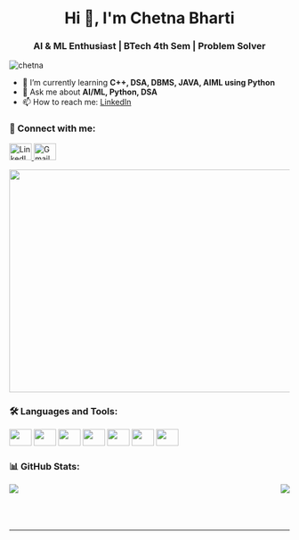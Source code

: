 

<h1 align="center">Hi 👋, I'm Chetna Bharti</h1>
<h3 align="center">AI & ML Enthusiast | BTech 4th Sem | Problem Solver</h3>



<p align="left">
  <img src="https://komarev.com/ghpvc/?username=chetna&label=Profile%20views&color=0e75b6&style=flat" alt="chetna" />

  
</p>



- 🌱 I’m currently learning **C++, DSA, DBMS, JAVA, AIML using Python**
- 💬 Ask me about **AI/ML, Python, DSA**
- 📫 How to reach me: [LinkedIn](https://www.linkedin.com/in/chetna-bharti-6a9a30297/)




### 🔗 Connect with me:
<p align="left">
  
  <a href="https://www.linkedin.com/in/your-profile" target="_blank">
    <img src="https://cdn.jsdelivr.net/gh/devicons/devicon/icons/linkedin/linkedin-original.svg" alt="LinkedIn" height="30" width="40" />
  </a>
  <a href="mailto:chetna844120@gmail.com" target="_blank">
    <img src="https://cdn-icons-png.flaticon.com/512/732/732200.png" alt="Gmail" height="30" width="40" />
  </a>
<p align="right">
<img src="https://camo.githubusercontent.com/a69ef1e4a173201181c22ac940c8b17935229d4d45ac5276631cbf4ba3d21db4/68747470733a2f2f6d69722d73332d63646e2d63662e626568616e63652e6e65742f70726f6a6563745f6d6f64756c65732f646973702f3630313031343131363737303437352e363036386265666634363430612e676966" alt="GIF" height="400" width="550" />
  
</p>
</p>





### 🛠️ Languages and Tools:
<p align="left"> 
  <img src="https://cdn.jsdelivr.net/gh/devicons/devicon/icons/c/c-original.svg" height="30" width="40"/>
  <img src="https://cdn.jsdelivr.net/gh/devicons/devicon/icons/cplusplus/cplusplus-original.svg" height="30" width="40"/>
  <img src="https://cdn.jsdelivr.net/gh/devicons/devicon/icons/python/python-original.svg" height="30" width="40"/>
  <img src="https://cdn.jsdelivr.net/gh/devicons/devicon/icons/jupyter/jupyter-original.svg" height="30" width="40"/>
  <img src="https://cdn.jsdelivr.net/gh/devicons/devicon/icons/django/django-plain.svg" height="30" width="40"/>
  <img src="https://cdn.jsdelivr.net/gh/devicons/devicon/icons/git/git-original.svg" height="30" width="40"/>
  <img src="https://cdn.jsdelivr.net/gh/devicons/devicon/icons/vscode/vscode-original.svg" height="30" width="40"/>

  
</p>





### 📊 GitHub Stats:
<p>
  <img align="left" src="https://github-readme-stats.vercel.app/api/top-langs/?username=Chetna3110&layout=compact&theme=tokyonight" />
  <img align="right" src="https://github-readme-stats.vercel.app/api?username=Chetna3110&show_icons=true&theme=tokyonight" />
</p>


<br><br><br><br>

---

